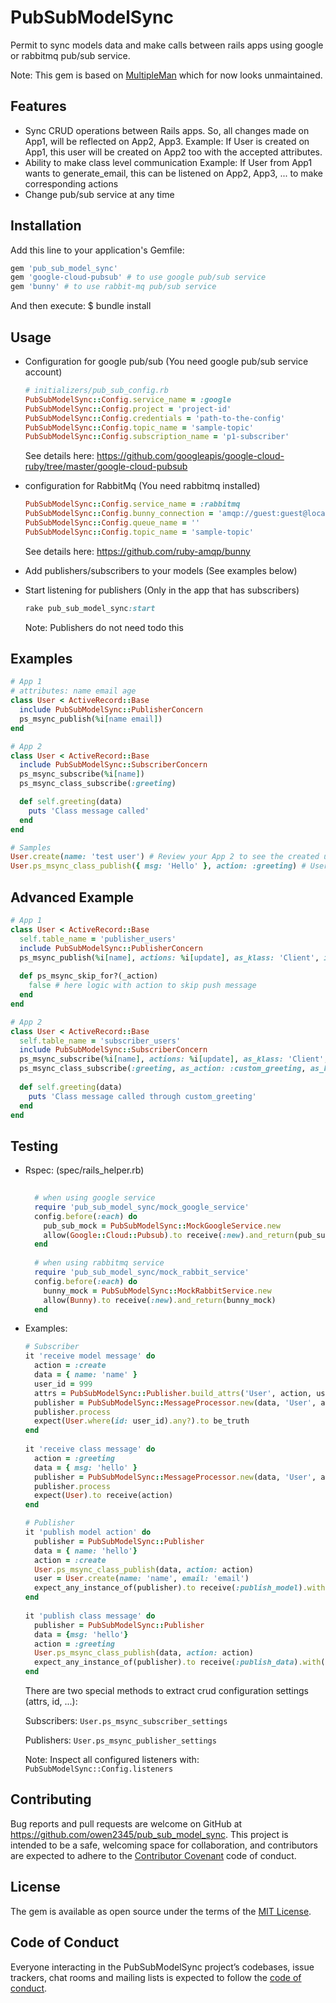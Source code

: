 # PubSubModelSync
Permit to sync models data and make calls between rails apps using google or rabbitmq pub/sub service. 

Note: This gem is based on [MultipleMan](https://github.com/influitive/multiple_man) which for now looks unmaintained.

## Features
- Sync CRUD operations between Rails apps. So, all changes made on App1, will be reflected on App2, App3.
    Example: If User is created on App1, this user will be created on App2 too with the accepted attributes.
- Ability to make class level communication
    Example: If User from App1 wants to generate_email, this can be listened on App2, App3, ... to make corresponding actions
- Change pub/sub service at any time

## Installation
Add this line to your application's Gemfile:
```ruby
gem 'pub_sub_model_sync'
gem 'google-cloud-pubsub' # to use google pub/sub service
gem 'bunny' # to use rabbit-mq pub/sub service
```
And then execute: $ bundle install


## Usage

- Configuration for google pub/sub (You need google pub/sub service account)
    ```ruby
    # initializers/pub_sub_config.rb
    PubSubModelSync::Config.service_name = :google 
    PubSubModelSync::Config.project = 'project-id'
    PubSubModelSync::Config.credentials = 'path-to-the-config'
    PubSubModelSync::Config.topic_name = 'sample-topic'
    PubSubModelSync::Config.subscription_name = 'p1-subscriber'
    ```
    See details here:
    https://github.com/googleapis/google-cloud-ruby/tree/master/google-cloud-pubsub

- configuration for RabbitMq (You need rabbitmq installed)
    ```ruby
    PubSubModelSync::Config.service_name = :rabbitmq
    PubSubModelSync::Config.bunny_connection = 'amqp://guest:guest@localhost'
    PubSubModelSync::Config.queue_name = ''
    PubSubModelSync::Config.topic_name = 'sample-topic'
    ```
    See details here: https://github.com/ruby-amqp/bunny

- Add publishers/subscribers to your models (See examples below)

- Start listening for publishers (Only in the app that has subscribers)
    ```ruby
    rake pub_sub_model_sync:start
    ```
    Note: Publishers do not need todo this

## Examples
```ruby
# App 1
# attributes: name email age 
class User < ActiveRecord::Base
  include PubSubModelSync::PublisherConcern
  ps_msync_publish(%i[name email])
end

# App 2
class User < ActiveRecord::Base
  include PubSubModelSync::SubscriberConcern
  ps_msync_subscribe(%i[name])
  ps_msync_class_subscribe(:greeting)

  def self.greeting(data)
    puts 'Class message called'
  end
end

# Samples
User.create(name: 'test user') # Review your App 2 to see the created user (only name will be saved)
User.ps_msync_class_publish({ msg: 'Hello' }, action: :greeting) # User.greeting method (Class method) will be called in App2
```

## Advanced Example
```ruby
# App 1
class User < ActiveRecord::Base
  self.table_name = 'publisher_users'
  include PubSubModelSync::PublisherConcern
  ps_msync_publish(%i[name], actions: %i[update], as_klass: 'Client', id: :client_id)
  
  def ps_msync_skip_for?(_action)
    false # here logic with action to skip push message
  end
end

# App 2
class User < ActiveRecord::Base
  self.table_name = 'subscriber_users'
  include PubSubModelSync::SubscriberConcern
  ps_msync_subscribe(%i[name], actions: %i[update], as_klass: 'Client', id: :custom_id)
  ps_msync_class_subscribe(:greeting, as_action: :custom_greeting, as_klass: 'CustomUser')
  
  def self.greeting(data)
    puts 'Class message called through custom_greeting'
  end
end
```

## Testing
- Rspec: (spec/rails_helper.rb)
    ```ruby
      
      # when using google service
      require 'pub_sub_model_sync/mock_google_service'
      config.before(:each) do
        pub_sub_mock = PubSubModelSync::MockGoogleService.new
        allow(Google::Cloud::Pubsub).to receive(:new).and_return(pub_sub_mock)
      end
      
      # when using rabbitmq service
      require 'pub_sub_model_sync/mock_rabbit_service' 
      config.before(:each) do
        bunny_mock = PubSubModelSync::MockRabbitService.new
        allow(Bunny).to receive(:new).and_return(bunny_mock)
      end
  
    ```
- Examples:
    ```ruby
    # Subscriber
    it 'receive model message' do
      action = :create
      data = { name: 'name' }
      user_id = 999
      attrs = PubSubModelSync::Publisher.build_attrs('User', action, user_id)
      publisher = PubSubModelSync::MessageProcessor.new(data, 'User', action, id: user_id)
      publisher.process
      expect(User.where(id: user_id).any?).to be_truth
    end
      
    it 'receive class message' do
      action = :greeting
      data = { msg: 'hello' }
      publisher = PubSubModelSync::MessageProcessor.new(data, 'User', action)
      publisher.process
      expect(User).to receive(action)
    end
  
    # Publisher
    it 'publish model action' do
      publisher = PubSubModelSync::Publisher  
      data = { name: 'hello'}
      action = :create
      User.ps_msync_class_publish(data, action: action)
      user = User.create(name: 'name', email: 'email')
      expect_any_instance_of(publisher).to receive(:publish_model).with(user, :create, anything)
    end
       
    it 'publish class message' do
      publisher = PubSubModelSync::Publisher  
      data = {msg: 'hello'}
      action = :greeting
      User.ps_msync_class_publish(data, action: action)
      expect_any_instance_of(publisher).to receive(:publish_data).with('User', data, action)
    end
    ```
    
    There are two special methods to extract crud configuration settings (attrs, id, ...):
    
    Subscribers: ```User.ps_msync_subscriber_settings```
    
    Publishers: ```User.ps_msync_publisher_settings```
    
    Note: Inspect all configured listeners with: 
    ``` PubSubModelSync::Config.listeners ```

## Contributing

Bug reports and pull requests are welcome on GitHub at https://github.com/owen2345/pub_sub_model_sync. This project is intended to be a safe, welcoming space for collaboration, and contributors are expected to adhere to the [Contributor Covenant](http://contributor-covenant.org) code of conduct.

## License

The gem is available as open source under the terms of the [MIT License](https://opensource.org/licenses/MIT).

## Code of Conduct

Everyone interacting in the PubSubModelSync project’s codebases, issue trackers, chat rooms and mailing lists is expected to follow the [code of conduct](https://github.com/[USERNAME]/pub_sub_model_sync/blob/master/CODE_OF_CONDUCT.md).
